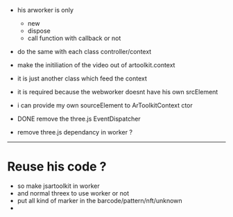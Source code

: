 - his arworker is only
  - new
  - dispose
  - call function with callback or not
- do the same with each class controller/context


- make the initiliation of the video out of artoolkit.context
- it is just another class which feed the context
- it is required because the webworker doesnt have his own srcElement
- i can provide my own sourceElement to ArToolkitContext ctor
- DONE remove the three.js EventDispatcher
- remove three.js dependancy in worker ?

---------------------------------------------------
# Reuse his code ?
- so make jsartoolkit in worker
- and normal threex to use worker or not
- put all kind of marker in the barcode/pattern/nft/unknown
- 

